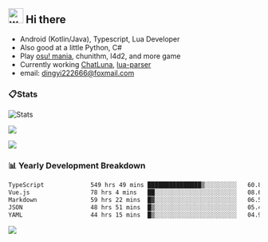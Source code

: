 ## <img alt="wave" src="https://raw.githubusercontent.com/MartinHeinz/MartinHeinz/master/wave.gif" width="30px"> Hi there

- Android (Kotlin/Java), Typescript, Lua Developer
- Also good at a little Python, C#
- Play [osu! mania](https://osu.ppy.sh/users/29808669), chunithm, l4d2, and more game
- Currently working [ChatLuna](https://github.com/ChatLunaLab), [lua-parser](https://github.com/dingyi222666/lua-parser)
- email: [dingyi222666@foxmail.com](mailto:dingyi222666@foxmail.com)

### 📋Stats

![Stats](https://github-readme-stats.vercel.app/api?username=dingyi222666&show_icons=true&icon_color=47A69E&title_color=47A69E&count_private=true)    

![](https://api.githubtrends.io/user/svg/dingyi222666/langs?time_range=one_year&include_private=True&loc_metric=changed&theme=classic)

![](http://github-profile-summary-cards.vercel.app/api/cards/productive-time?username=dingyi222666&theme=nord_dark&utcOffset=8)

### 📊 Yearly Development Breakdown


<!--START_SECTION:waka-->

```txt
TypeScript             549 hrs 49 mins ███████████████▒░░░░░░░░░   60.89 %
Vue.js                 78 hrs 4 mins   ██░░░░░░░░░░░░░░░░░░░░░░░   08.65 %
Markdown               59 hrs 22 mins  █▓░░░░░░░░░░░░░░░░░░░░░░░   06.58 %
JSON                   48 hrs 51 mins  █▒░░░░░░░░░░░░░░░░░░░░░░░   05.41 %
YAML                   44 hrs 15 mins  █▒░░░░░░░░░░░░░░░░░░░░░░░   04.90 %
```

<!--END_SECTION:waka-->

![](https://komarev.com/ghpvc/?username=dingyi222666)
